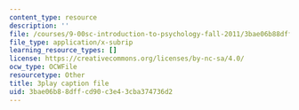 ```yaml
---
content_type: resource
description: ''
file: /courses/9-00sc-introduction-to-psychology-fall-2011/3bae06b88dffcd90c3e43cba374736d2_kD3CswjYb2E.srt
file_type: application/x-subrip
learning_resource_types: []
license: https://creativecommons.org/licenses/by-nc-sa/4.0/
ocw_type: OCWFile
resourcetype: Other
title: 3play caption file
uid: 3bae06b8-8dff-cd90-c3e4-3cba374736d2
---
```


